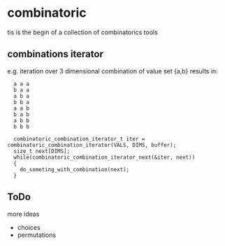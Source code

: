 # combinatoric

tis is the begin of a collection of combinatorics tools

## combinations iterator
e.g. iteration over 3 dimensional combination of value set {a,b} results in:
```
  a a a
  b a a
  a b a
  b b a
  a a b
  b a b
  a b b
  b b b
```

```
  combinatoric_combination_iterator_t iter = combinatoric_combination_iterator(VALS, DIMS, buffer);
  size_t next[DIMS];
  while(combinatoric_combination_iterator_next(&iter, next))
  {
    do_someting_with_combination(next);
  }
```

## ToDo
more ideas
- choices
- permutations
